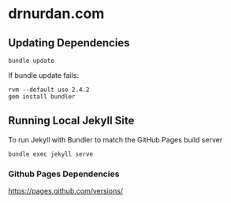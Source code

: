 # drnurdan.com

## Updating Dependencies

```
bundle update
```
If bundle update fails:
```
rvm --default use 2.4.2
gem install bundler
```

## Running Local Jekyll Site

To run Jekyll with Bundler to match the GitHub Pages build server

```
bundle exec jekyll serve
```

### Github Pages Dependencies

https://pages.github.com/versions/
